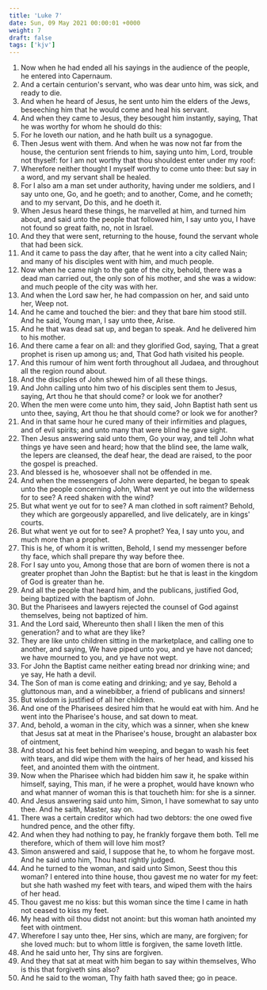 ```yaml
---
title: 'Luke 7'
date: Sun, 09 May 2021 00:00:01 +0000
weight: 7
draft: false
tags: ['kjv'] 
---
```


1. Now when he had ended all his sayings in the audience of the people, he entered into Capernaum.
2. And a certain centurion's servant, who was dear unto him, was sick, and ready to die.
3. And when he heard of Jesus, he sent unto him the elders of the Jews, beseeching him that he would come and heal his servant.
4. And when they came to Jesus, they besought him instantly, saying, That he was worthy for whom he should do this:
5. For he loveth our nation, and he hath built us a synagogue.
6. Then Jesus went with them. And when he was now not far from the house, the centurion sent friends to him, saying unto him, Lord, trouble not thyself: for I am not worthy that thou shouldest enter under my roof:
7. Wherefore neither thought I myself worthy to come unto thee: but say in a word, and my servant shall be healed.
8. For I also am a man set under authority, having under me soldiers, and I say unto one, Go, and he goeth; and to another, Come, and he cometh; and to my servant, Do this, and he doeth it.
9. When Jesus heard these things, he marvelled at him, and turned him about, and said unto the people that followed him, I say unto you, I have not found so great faith, no, not in Israel.
10. And they that were sent, returning to the house, found the servant whole that had been sick.
11. And it came to pass the day after, that he went into a city called Nain; and many of his disciples went with him, and much people.
12. Now when he came nigh to the gate of the city, behold, there was a dead man carried out, the only son of his mother, and she was a widow: and much people of the city was with her.
13. And when the Lord saw her, he had compassion on her, and said unto her, Weep not.
14. And he came and touched the bier: and they that bare him stood still. And he said, Young man, I say unto thee, Arise.
15. And he that was dead sat up, and began to speak. And he delivered him to his mother.
16. And there came a fear on all: and they glorified God, saying, That a great prophet is risen up among us; and, That God hath visited his people.
17. And this rumour of him went forth throughout all Judaea, and throughout all the region round about.
18. And the disciples of John shewed him of all these things.
19. And John calling unto him two of his disciples sent them to Jesus, saying, Art thou he that should come? or look we for another?
20. When the men were come unto him, they said, John Baptist hath sent us unto thee, saying, Art thou he that should come? or look we for another?
21. And in that same hour he cured many of their infirmities and plagues, and of evil spirits; and unto many that were blind he gave sight.
22. Then Jesus answering said unto them, Go your way, and tell John what things ye have seen and heard; how that the blind see, the lame walk, the lepers are cleansed, the deaf hear, the dead are raised, to the poor the gospel is preached.
23. And blessed is he, whosoever shall not be offended in me.
24. And when the messengers of John were departed, he began to speak unto the people concerning John, What went ye out into the wilderness for to see? A reed shaken with the wind?
25. But what went ye out for to see? A man clothed in soft raiment? Behold, they which are gorgeously apparelled, and live delicately, are in kings' courts.
26. But what went ye out for to see? A prophet? Yea, I say unto you, and much more than a prophet.
27. This is he, of whom it is written, Behold, I send my messenger before thy face, which shall prepare thy way before thee.
28. For I say unto you, Among those that are born of women there is not a greater prophet than John the Baptist: but he that is least in the kingdom of God is greater than he.
29. And all the people that heard him, and the publicans, justified God, being baptized with the baptism of John.
30. But the Pharisees and lawyers rejected the counsel of God against themselves, being not baptized of him.
31. And the Lord said, Whereunto then shall I liken the men of this generation? and to what are they like?
32. They are like unto children sitting in the marketplace, and calling one to another, and saying, We have piped unto you, and ye have not danced; we have mourned to you, and ye have not wept.
33. For John the Baptist came neither eating bread nor drinking wine; and ye say, He hath a devil.
34. The Son of man is come eating and drinking; and ye say, Behold a gluttonous man, and a winebibber, a friend of publicans and sinners!
35. But wisdom is justified of all her children.
36. And one of the Pharisees desired him that he would eat with him. And he went into the Pharisee's house, and sat down to meat.
37. And, behold, a woman in the city, which was a sinner, when she knew that Jesus sat at meat in the Pharisee's house, brought an alabaster box of ointment,
38. And stood at his feet behind him weeping, and began to wash his feet with tears, and did wipe them with the hairs of her head, and kissed his feet, and anointed them with the ointment.
39. Now when the Pharisee which had bidden him saw it, he spake within himself, saying, This man, if he were a prophet, would have known who and what manner of woman this is that toucheth him: for she is a sinner.
40. And Jesus answering said unto him, Simon, I have somewhat to say unto thee. And he saith, Master, say on.
41. There was a certain creditor which had two debtors: the one owed five hundred pence, and the other fifty.
42. And when they had nothing to pay, he frankly forgave them both. Tell me therefore, which of them will love him most?
43. Simon answered and said, I suppose that he, to whom he forgave most. And he said unto him, Thou hast rightly judged.
44. And he turned to the woman, and said unto Simon, Seest thou this woman? I entered into thine house, thou gavest me no water for my feet: but she hath washed my feet with tears, and wiped them with the hairs of her head.
45. Thou gavest me no kiss: but this woman since the time I came in hath not ceased to kiss my feet.
46. My head with oil thou didst not anoint: but this woman hath anointed my feet with ointment.
47. Wherefore I say unto thee, Her sins, which are many, are forgiven; for she loved much: but to whom little is forgiven, the same loveth little.
48. And he said unto her, Thy sins are forgiven.
49. And they that sat at meat with him began to say within themselves, Who is this that forgiveth sins also?
50. And he said to the woman, Thy faith hath saved thee; go in peace.
